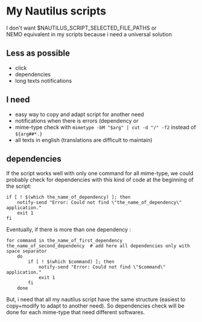 # My Nautilus scripts

I don't want $NAUTILUS_SCRIPT_SELECTED_FILE_PATHS or NEMO equivalent in my scripts because i need a universal solution

## Less as possible

* click
* dependencies
* long texts notifications

## I need

* easy way to copy and adapt script for another need
* notifications when there is errors (dependency or 
* mime-type check with `mimetype -bM "$arg" | cut -d "/" -f2` instead of `${arg##*.}`
* all texts in english (translations are difficult to maintain)

## dependencies

If the script works well with only one command for all mime-type, we could probably check for dependencies with this kind of code at the beginning of the script:

    if [ ! $(which the_name_of_dependency) ]; then
        notify-send "Error: Could not find \"the_name_of_dependency\" application."
        exit 1
	fi

Eventually, if there is more than one dependency :

    for command in the_name_of_first_dependency the_name_of_second_dependency  # add here all dependencies only with space separator
        do
            if [ ! $(which $command) ]; then
                notify-send "Error: Could not find \"$command\" application."
                exit 1
            fi
        done

But, i need that all my nautilus script have the same structure (easiest to copy+modify to adapt to another need). So dependencies check will be done for each mime-type that need different softwares.
